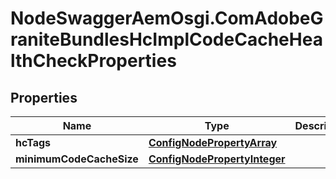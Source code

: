 # NodeSwaggerAemOsgi.ComAdobeGraniteBundlesHcImplCodeCacheHealthCheckProperties

## Properties

Name | Type | Description | Notes
------------ | ------------- | ------------- | -------------
**hcTags** | [**ConfigNodePropertyArray**](ConfigNodePropertyArray.md) |  | [optional] 
**minimumCodeCacheSize** | [**ConfigNodePropertyInteger**](ConfigNodePropertyInteger.md) |  | [optional] 


